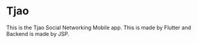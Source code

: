 # Tjao

This is the Tjao Social Networking Mobile app.
This is made by Flutter and Backend is made by JSP.